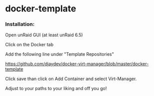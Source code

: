 # docker-template

### Installation:

Open unRaid GUI (at least unRaid 6.5) 

Click on the Docker tab 

Add the following line under "Template Repositories" 

https://github.com/djaydev/docker-virt-manager/blob/master/docker-template

Click save than click on Add Container and select Virt-Manager.

Adjust to your paths to your liking and off you go!
